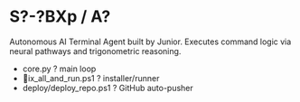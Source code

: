 # S?-?BXp / A?

Autonomous AI Terminal Agent built by Junior.
Executes command logic via neural pathways and trigonometric reasoning.

- core.py ? main loop
- ix_all_and_run.ps1 ? installer/runner
- deploy/deploy_repo.ps1 ? GitHub auto-pusher
